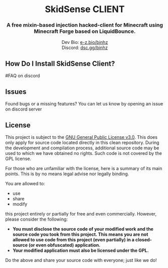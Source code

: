 <div align="center">
<h1>SkidSense CLIENT</h1>
<h3>A free mixin-based injection hacked-client for Minecraft using Minecraft Forge based on LiquidBounce.</h3>
Dev Bio: <a href="e-z.bio/binhz">e-z.bio/binhz</a><br>
Discord: <a href="https://dsc.gg/binhz">dsc.gg/binhz</a><br>
</div>

## How Do I Install SkidSense Client?
#FAQ on discord


## Issues
Found bugs or a missing features? You can let us know by opening an issue on discord server



## License
This project is subject to the [GNU General Public License v3.0](LICENSE). This does only apply for source code located directly in this clean repository. During the development and compilation process, additional source code may be used to which we have obtained no rights. Such code is not covered by the GPL license.

For those who are unfamiliar with the license, here is a summary of its main points. This is by no means legal advise nor legally binding.

You are allowed to:
- use
- share
- modify

this project entirely or partially for free and even commercially. However, please consider the following:

- **You must disclose the source code of your modified work and the source code you took from this project. This means you are not allowed to use code from this project (even partially) in a closed-source (or even obfuscated) application.**
- **Your modified application must also be licensed under the GPL.**

Do the above and share your source code with everyone; just like we do!


